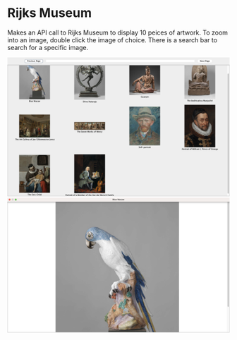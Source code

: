 # Rijks Museum 
Makes an API call to Rijks Museum to display 10 peices of artwork. 
To zoom into an image, double click the image of choice.
There is a search bar to search for a specific image.

![Museum](Screenshots/FullPageArt.png)
![Museum](Screenshots/IndividualArt.png)
